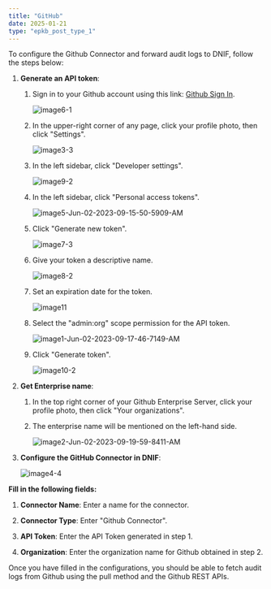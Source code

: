 ```yaml
---
title: "GitHub"
date: 2025-01-21
type: "epkb_post_type_1"
---
```


To configure the Github Connector and forward audit logs to DNIF, follow the steps below:

1. **Generate an API token**:
    1. Sign in to your Github account using this link: [Github Sign In](https://github.com/login).  
          
          
        ![image6-1](images/image6-1.png)  
          
        
    
    3. In the upper-right corner of any page, click your profile photo, then click "Settings".  
          
          
        ![image3-3](images/image3-3.png)  
          
        
    
    5. In the left sidebar, click "Developer settings".  
          
          
        ![image9-2](images/image9-2.png)  
          
        
    
    7. In the left sidebar, click "Personal access tokens".  
          
          
        ![image5-Jun-02-2023-09-15-50-5909-AM](images/image5-Jun-02-2023-09-15-50-5909-AM.png)  
          
        
    
    9. Click "Generate new token".  
          
          
        ![image7-3](images/image7-3.png)  
          
        
    
    11. Give your token a descriptive name.  
          
          
        ![image8-2](images/image8-2.png)  
          
        
    
    13. Set an expiration date for the token.  
          
          
        ![image11](images/image11.png)  
          
        
    
    15. Select the "admin:org" scope permission for the API token.  
          
          
        ![image1-Jun-02-2023-09-17-46-7149-AM](images/image1-Jun-02-2023-09-17-46-7149-AM.png)  
          
        
    
    17. Click "Generate token".  
          
          
        ![image10-2](images/image10-2.png)  
          
        

3. **Get Enterprise name**:
    1. In the top right corner of your Github Enterprise Server, click your profile photo, then click "Your organizations".
    
    3. The enterprise name will be mentioned on the left-hand side.  
          
          
        ![image2-Jun-02-2023-09-19-59-8411-AM](images/image2-Jun-02-2023-09-19-59-8411-AM.png)  
          
        

5. **Configure the GitHub Connector in DNIF**:  
      
      
    ![image4-4](images/image4-4.png)   
      
    

**Fill in the following fields:**

1. **Connector Name**: Enter a name for the connector.

3. **Connector Type**: Enter "Github Connector".

5. **API Token**: Enter the API Token generated in step 1.

7. **Organization**: Enter the organization name for Github obtained in step 2.

Once you have filled in the configurations, you should be able to fetch audit logs from Github using the pull method and the Github REST APIs.
